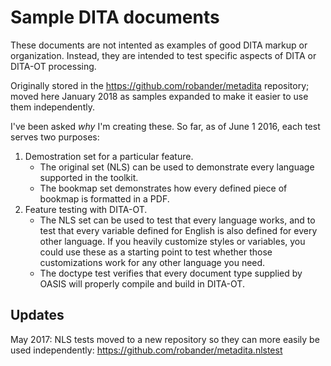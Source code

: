 # Sample DITA documents

These documents are not intented as examples of good DITA markup or organization. Instead, they
are intended to test specific aspects of DITA or DITA-OT processing.

Originally stored in the https://github.com/robander/metadita repository; moved here January 2018
as samples expanded to make it easier to use them independently.

I've been asked _why_ I'm creating these. So far, as of June 1 2016, each test serves two purposes:
 1. Demostration set for a particular feature. 
    * The original set (NLS) can be used to demonstrate every language supported in the toolkit.
    * The bookmap set demonstrates how every defined piece of bookmap is formatted in a PDF.
 1. Feature testing with DITA-OT. 
    * The NLS set can be used to test that every language works, and to test that every variable 
defined for English is also defined for every other language. 
If you heavily customize styles or variables, you could use these as a starting point to test
whether those customizations work for any other language you need.
    * The doctype test verifies that every document type supplied by OASIS will properly compile and build in DITA-OT.

## Updates

May 2017: NLS tests moved to a new repository so they can more easily be used independently:
https://github.com/robander/metadita.nlstest
